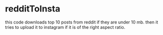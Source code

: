 # redditToInsta
this code downloads top 10 posts from reddit if they are under 10 mb. then it tries to upload it to instagram if it is of the right aspect ratio.
